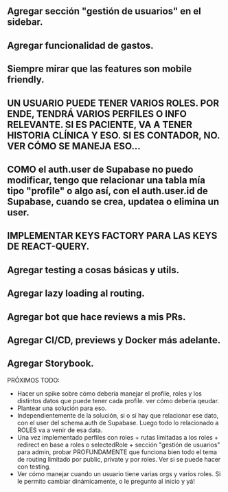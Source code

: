 ## Agregar sección "gestión de usuarios" en el sidebar.
## Agregar funcionalidad de gastos.
## Siempre mirar que las features son mobile friendly.

## UN USUARIO PUEDE TENER VARIOS ROLES. POR ENDE, TENDRÁ VARIOS PERFILES O INFO RELEVANTE. SI ES PACIENTE, VA A TENER HISTORIA CLÍNICA Y ESO. SI ES CONTADOR, NO. VER CÓMO SE MANEJA ESO...

## COMO el auth.user de Supabase no puedo modificar, tengo que relacionar una tabla mía tipo "profile" o algo así, con el auth.user.id de Supabase, cuando se crea, updatea o elimina un user.

## IMPLEMENTAR KEYS FACTORY PARA LAS KEYS DE REACT-QUERY.

## Agregar testing a cosas básicas y utils.

## Agregar lazy loading al routing.

## Agregar bot que hace reviews a mis PRs.

## Agregar CI/CD, previews y Docker más adelante.

## Agregar Storybook.


PRÓXIMOS TODO:
- Hacer un spike sobre cómo debería manejar el profile, roles y los distintos datos que puede tener cada profile. ver cómo debería qeudar.
- Plantear una solución para eso.
- Independientemente de la solución, si o sí hay que relacionar ese dato, con el user del schema.auth de Supabase. Luego todo lo relacionado a ROLES va a venir de esa data.
- Una vez implementado perfiles con roles + rutas limitadas a los roles + redirect en base a roles o selectedRole + sección "gestión de usuarios" para admin, probar PROFUNDAMENTE que funciona bien todo el tema de routing limitado por public, private y por roles. Ver si se puede hacer con testing.
- Ver cómo manejar cuando un usuario tiene varias orgs y varios roles. Si le permito cambiar dinámicamente, o le pregunto al inicio y yá!